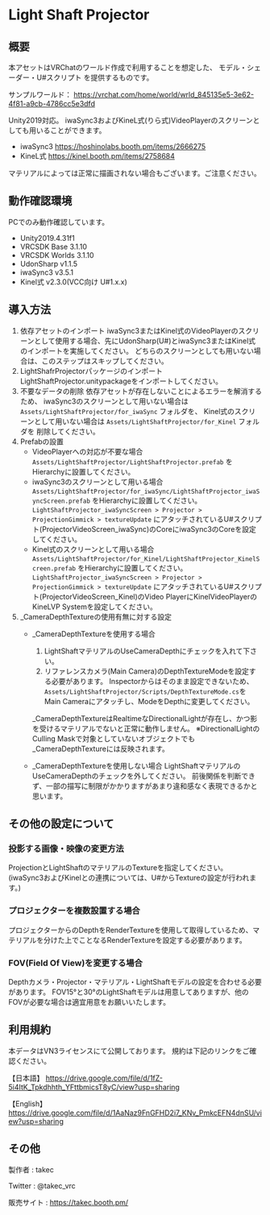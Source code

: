 # Light Shaft Projector
## 概要
本アセットはVRChatのワールド作成で利用することを想定した、
モデル・シェーダー・U#スクリプト を提供するものです。

サンプルワールド：
https://vrchat.com/home/world/wrld_845135e5-3e62-4f81-a9cb-4786cc5e3dfd

Unity2019対応。
iwaSync3およびKineL式(りら式)VideoPlayerのスクリーンとしても用いることができます。
* iwaSync3 https://hoshinolabs.booth.pm/items/2666275
* KineL式 https://kinel.booth.pm/items/2758684

マテリアルによっては正常に描画されない場合もございます。ご注意ください。

## 動作確認環境
PCでのみ動作確認しています。
* Unity2019.4.31f1
* VRCSDK Base 3.1.10
* VRCSDK Worlds 3.1.10
* UdonSharp v1.1.5
* iwaSync3 v3.5.1
* Kinel式 v2.3.0(VCC向け U#1.x.x)


## 導入方法
1. 依存アセットのインポート
   iwaSync3またはKinel式のVideoPlayerのスクリーンとして使用する場合、先にUdonSharp(U#)とiwaSync3またはKinel式のインポートを実施してください。
   どちらのスクリーンとしても用いない場合は、このステップはスキップしてください。
2. LightShafrProjectorパッケージのインポート
   LightShaftProjector.unitypackageをインポートしてください。
3. 不要なデータの削除
   依存アセットが存在しないことによるエラーを解消するため、
   iwaSync3のスクリーンとして用いない場合は `Assets/LightShaftProjector/for_iwaSync` フォルダを、
   Kinel式のスクリーンとして用いない場合は `Assets/LightShaftProjector/for_Kinel` フォルダを
   削除してください。
4. Prefabの設置
   * VideoPlayerへの対応が不要な場合
     `Assets/LightShaftProjector/LightShaftProjector.prefab` をHierarchyに設置してください。
   * iwaSync3のスクリーンとして用いる場合
     `Assets/LightShaftProjector/for_iwaSync/LightShaftProjector_iwaSyncScreen.prefab` をHierarchyに設置してください。
     `LightShaftProjector_iwaSyncScreen > Projector > ProjectionGimmick > textureUpdate` にアタッチされているU#スクリプト(ProjectorVideoScreen_iwaSync)のCoreにiwaSync3のCoreを設定してください。
   * Kinel式のスクリーンとして用いる場合
     `Assets/LightShaftProjector/for_Kinel/LightShaftProjector_KinelScreen.prefab` をHierarchyに設置してください。
     `LightShaftProjector_iwaSyncScreen > Projector > ProjectionGimmick > textureUpdate` にアタッチされているU#スクリプト(ProjectorVideoScreen_Kinel)のVideo PlayerにKinelVideoPlayerのKineLVP Systemを設定してください。
5. _CameraDepthTextureの使用有無に対する設定
   * _CameraDepthTextureを使用する場合
     1. LightShaftマテリアルのUseCameraDepthにチェックを入れて下さい。
     2. リファレンスカメラ(Main Camera)のDepthTextureModeを設定する必要があります。
        Inspectorからはそのまま設定できないため、`Assets/LightShaftProjector/Scripts/DepthTextureMode.cs`をMain Cameraにアタッチし、ModeをDepthに変更してください。

     _CameraDepthTextureはRealtimeなDirectionalLightが存在し、かつ影を受けるマテリアルでないと正常に動作しません。
     ※DirectionalLightのCulling Maskで対象としていないオブジェクトでも_CameraDepthTextureには反映されます。

   * _CameraDepthTextureを使用しない場合
     LightShaftマテリアルのUseCameraDepthのチェックを外してください。
     前後関係を判断できず、一部の描写に制限がかかりますがあまり違和感なく表現できるかと思います。

## その他の設定について
### 投影する画像・映像の変更方法
ProjectionとLightShaftのマテリアルのTextureを指定してください。
(iwaSync3およびKinelとの連携については、U#からTextureの設定が行われます。)

### プロジェクターを複数設置する場合
プロジェクターからのDepthをRenderTextureを使用して取得しているため、マテリアルを分けた上でことなるRenderTextureを設定する必要があります。

### FOV(Field Of View)を変更する場合
Depthカメラ・Projector・マテリアル・LightShaftモデルの設定を合わせる必要があります。
FOV15°と30°のLightShaftモデルは用意してありますが、他のFOVが必要な場合は適宜用意をお願いいたします。

## 利用規約
本データはVN3ライセンスにて公開しております。
規約は下記のリンクをご確認ください。

【日本語】
https://drive.google.com/file/d/1fZ-5i4ItK_Tpkdhhth_YFttbmicsT8yC/view?usp=sharing

【English】
https://drive.google.com/file/d/1AaNaz9FnGFHD2i7_KNv_PmkcEFN4dnSU/view?usp=sharing

## その他
製作者
: takec

Twitter
: @takec_vrc

販売サイト
: https://takec.booth.pm/
